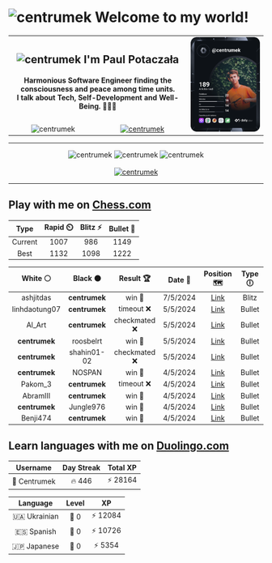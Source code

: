 <h1>
  <img
    src="https://emojis.slackmojis.com/emojis/images/1531849430/4246/blob-sunglasses.gif"
    width="30"
    alt="centrumek"
  />
  Welcome to my world!
</h1>

<table>
  <tbody>
    <tr>
      <td align="center" width="70%" colspan="2">
        <h2>
          <img
            src="https://raw.githubusercontent.com/MartinHeinz/MartinHeinz/master/wave.gif"
            width="30px"
            alt="centrumek"
          />
          I'm Paul Potaczała
        </h2>
        <h4>
          Harmonious Software Engineer finding the consciousness and peace among time units.
          <br/>
          I talk about Tech, Self-Development and Well-Being. 🌿🧘🚀
        </h4>
      </td>
      <td width="30%" rowspan="2">
        <a href="https://app.daily.dev/centrumek">
          <img
            src="./devcard.svg"
            alt="centrumek"
          />
        </a>
      </td>
    </tr>
    <tr align="center">
      <td>
        <img
          src="https://komarev.com/ghpvc/?username=centrumek&label=visitors&color=0e75b6&style=flat"
          alt="centrumek"
        >
      </td>
      <td>
        <a href="https://stackoverflow.com/users/14496012/centrumek">
          <img
            src="https://stackoverflow.com/users/flair/14496012.png?theme=dark"
            alt="centrumek"
          >
        </a>
      </td>
    </tr>
  </tbody>
</table>

---
<div align="center">
  <img 
    src="https://github-readme-stats.vercel.app/api?username=centrumek&show_icons=true&count_private=true&theme=dark&hide_border=true&hide=issues,contribs&bg_color=00000000"
    alt="centrumek"
  />
  <img
    src="https://github-readme-stats.vercel.app/api/top-langs/?username=centrumek&layout=compact&hide_border=true&theme=dark&bg_color=00000000&langs_count=6&exclude_repo=air-statistic-app"
    alt="centrumek"
  />
  <img 
    src="https://github-readme-streak-stats.herokuapp.com?user=centrumek&theme=dark&hide_border=true&background=FFFFFF00"
    alt="centrumek"
  />
  <br/>
  <br/>
  <a href="https://www.buymeacoffee.com/centrumek">
    <img
      src="https://cdn.buymeacoffee.com/buttons/v2/default-orange.png"
      height="50"
      width="210"
      alt="centrumek"
    />
  </a>
</div>

---

## Play with me on [Chess.com](https://www.chess.com/member/centrumek)

<div align="center">
<!--START_SECTION:chessStats-->
<!-- Automatically generated with https://github.com/Balastrong/chess-stats-action -->

| Type | Rapid ⏲️ | Blitz ⚡ | Bullet 🔫 |
|:---:|:---:|:---:|:---:|
| Current | 1007 | 986 | 1149 |
| Best | 1132 | 1098 | 1222 |

| White ⚪ | Black ⚫ | Result 🏆 | Date 📅 | Position 🗺️ | Type 🕕 |
|:---:|:---:|:---:|:---:|:---:|:---:|
| ashjitdas | **centrumek** | win 🥇 | 7/5/2024 | <a href="http://www.ee.unb.ca/cgi-bin/tervo/fen.pl?select=r1b1k1nr/ppp2ppp/2n1p3/3q4/1b1P4/2N2N2/PPP2PPP/R1BQKB1R w KQkq -">Link</a> | Blitz |
| linhdaotung07 | **centrumek** | timeout ❌ | 5/5/2024 | <a href="http://www.ee.unb.ca/cgi-bin/tervo/fen.pl?select=r5k1/pN1b2pp/8/3n4/3B4/P7/4BKPP/8 b - -">Link</a> | Bullet |
| Al_Art | **centrumek** | checkmated ❌ | 5/5/2024 | <a href="http://www.ee.unb.ca/cgi-bin/tervo/fen.pl?select=rn4nr/1b4p1/1p1Q1k1p/5p2/2B5/8/PPP2PPP/R1B2RK1 b - -">Link</a> | Bullet |
| **centrumek** | roosbelrt | win 🥇 | 5/5/2024 | <a href="http://www.ee.unb.ca/cgi-bin/tervo/fen.pl?select=8/P7/2B5/5Pk1/6p1/1Pp5/2P2K1B/R7 b - -">Link</a> | Bullet |
| **centrumek** | shahin01-02 | checkmated ❌ | 5/5/2024 | <a href="http://www.ee.unb.ca/cgi-bin/tervo/fen.pl?select=N4rk1/5p1p/1pn1p1p1/p7/5P2/6P1/1PPB3P/q1K4R w - -">Link</a> | Bullet |
| **centrumek** | NOSPAN | win 🥇 | 4/5/2024 | <a href="http://www.ee.unb.ca/cgi-bin/tervo/fen.pl?select=7k/R7/5Kp1/1P6/5p2/8/6R1/8 b - -">Link</a> | Bullet |
| Pakom_3 | **centrumek** | timeout ❌ | 4/5/2024 | <a href="http://www.ee.unb.ca/cgi-bin/tervo/fen.pl?select=8/8/8/5K2/6P1/8/1k6/8 b - -">Link</a> | Bullet |
| AbramIII | **centrumek** | win 🥇 | 4/5/2024 | <a href="http://www.ee.unb.ca/cgi-bin/tervo/fen.pl?select=8/kp4Q1/pR6/8/2P5/1P6/P5K1/8 w - -">Link</a> | Bullet |
| **centrumek** | Jungle976 | win 🥇 | 4/5/2024 | <a href="http://www.ee.unb.ca/cgi-bin/tervo/fen.pl?select=5qk1/7p/1p6/pP1p1rp1/3Pp2r/2P1P1K1/R2Q4/8 b - -">Link</a> | Bullet |
| Benji474 | **centrumek** | win 🥇 | 4/5/2024 | <a href="http://www.ee.unb.ca/cgi-bin/tervo/fen.pl?select=3r4/p4R2/bpp1B3/6p1/3Pp3/8/PPP1N2k/3K4 w - -">Link</a> | Bullet |

<!--END_SECTION:chessStats-->
</div>

## Learn languages with me on [Duolingo.com](https://www.duolingo.com/profile/Centrumek)

<div align="center">
<!--START_SECTION:duolingoStats-->
<!-- Automatically generated with https://github.com/centrumek/duolingo-readme-stats-->

| Username | Day Streak | Total XP |
|:---:|:---:|:---:|
| 👤 Centrumek | 🔥 446 | ⚡ 28164 |

| Language | Level | XP |
|:---:|:---:|:---:|
| 🇺🇦 Ukrainian | 👑 0 | ⚡ 12084 |
| 🇪🇸 Spanish | 👑 0 | ⚡ 10726 |
| 🇯🇵 Japanese | 👑 0 | ⚡ 5354 |

<!--END_SECTION:duolingoStats-->
</div>
<!--
**centrumek/centrumek** is a ✨ _special_ ✨ repository because its `README.md` (this file) appears on your GitHub profile.

Here are some ideas to get you started:

- 🔭 I’m currently working on ...
- 🌱 I’m currently learning ...
- 👯 I’m looking to collaborate on ...
- 🤔 I’m looking for help with ...
- 💬 Ask me about ...
- 📫 How to reach me: ...
- 😄 Pronouns: ...
- ⚡ Fun fact: ...
-->
